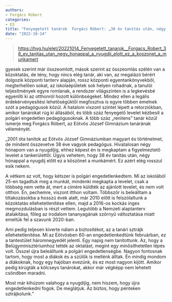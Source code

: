 ```yaml
---
authors:
- Forgács Róbert
categories:
- ES
title: "Fenyegetett tanárok  Forgács Róbert: „38 év tanítás után, négy hónappal a nyugdíj előtt ez a köszönet a munkámért”"
date: "2022-10-14"
---
```


> https://hvg.hu/elet/20221014_Fenyegetett_tanarok__Forgacs_Robert_38_ev_tanitas_utan_negy_honappal_a_nyugdij_elott_ez_a_koszonet_a_munkamert

gyesek szerint már összeomlott, mások szerint az összeomlás szélén van a közoktatás, de tény, hogy nincs elég tanár, aki van, az megalázó bérért dolgozik központi tanterv alapján, rossz központi egyentankönyvekből, megterhelően sokat, az iskolaépületek sok helyen rohadnak, a tanulói teljesítmények egyre romlanak, a rendszer világszinten is a legkevésbé egyenlíti ki az otthonról hozott különbségeket. Mindez ellen  a legális érdekérvényesítési lehetőségüktől megfosztva is  egyre többen emelnek szót a pedagógusok közül. A hatalom viszont szintet lépett a retorziókban, amikor tanárokat rúg ki állásából, és több száz fenyegető levelet kézbesít a polgári engedetlen pedagógusoknak. A több száz „renitens” tanár közül ismerje meg Forgács Róbert, az Eötvös József Gimnázium tanárának véleményét.


„2001 óta tanítok az Eötvös József Gimnáziumban magyart és történelmet, de mindent összevetve 38 éve vagyok pedagógus. Hivatalosan négy hónapom van a nyugdíjig, ehhez képest én is megkaptam a figyelmeztető levelet a tankerülettől. Úgyis vehetem, hogy 38 év tanítás után, négy hónappal a nyugdíj előtt ez a köszönet a munkámért. Ez azért elég rosszul esik nekem.

A vétkem az volt, hogy kétszer is polgári engedetlenkedtem. Mi az iskolából 25-en tagadtuk meg a munkát, mindenki megkapta a levelet, csak a többség nem vette át, mert a címére küldték az ajánlott levelet, és nem volt otthon. Én, pechemre, viszont itthon voltam.
Többször is beleálltam a tiltakozásokba a hosszú évek alatt, már 2010 előtt is felszólaltunk a közoktatás ellehetetlenítése ellen, majd a 2016-os kockás inges megmozdulásban is részt vettem. Legutóbb a Nemzeti alaptanterv átalakítása, főleg az irodalom tananyagának szörnyű változtatása miatt emeltük fel a szavunk 2020-ban.

Ami pedig teljesen kiverte nálam a biztosítékot, az a tanári sztrájk ellehetetlenítése. Mi az Eötvösben 60-an engedetlenkedtünk februárban, ez a tantestület háromnegyedét jelenti. Egy napig nem tanítottunk. Az, hogy a Belügyminisztériumhoz tették az oktatást, megint egy minősíthetetlen lépés volt. Ősszel újra beleálltunk a polgári engedetlenségbe. Nagyon fontosnak tartom, hogy most a diákok és a szülők is mellénk álltak. Én mindig mondom a diákoknak, hogy egy hajóban evezünk, és ez most nagyon kijött. Amikor pedig kirúgták a kölcseys tanárokat, akkor már végképp nem lehetett csöndben maradni.

Most már kihúzom valahogy a nyugdíjig, nem hiszem, hogy újra engedetlenkedni fogok. De meglátjuk. Az biztos, hogy pénteken sztrájkolunk.”


